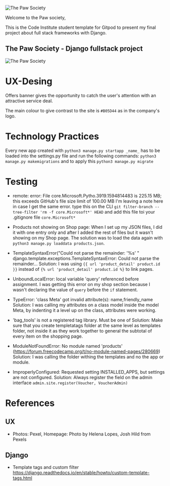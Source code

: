 ![The Paw Society](https://github.com/kervo/fullstack-milestone/blob/master/redme_files/homepage-proto.png "Homepage")

Welcome to the Paw society,

This is the Code Institute student template for Gitpod to present my final project about full stack frameworks with Django.

## The Paw Society - Django fullstack project
![The Paw Society](https://github.com/kervo/fullstack-milestone/blob/master/redme_files/wireframe.png "Wireframe")

# UX-Desing

Offers banner gives the opportunity to catch the user's attention with an attractive service deal.

The main colour to give contrast to the site is `#B05D44` as in the company's logo. 

# Technology Practices
Every new app created with `python3 manage.py startapp _name_` has to be loaded into the settings.py file and run the following commands:
`python3 manage.py makemigrations` and to apply this `python3 manage.py migrate`


# Testing

* remote: error: File core.Microsoft.Pytho.3919.1594814483 is 225.15 MB; this exceeds GitHub's file size limit of 100.00 MB
I'm leaving a note here in case I get the same error. type this on the CLI `git filter-branch --tree-filter 'rm -f core.Microsoft*' HEAD` and add this file toi your .gitignore file `core.Microsoft* `

* Products not showing on Shop page: When I set up my JSON files, I did it with one entry only and after I added the rest of files but it wasn't showing on my Shop page. The solution was to load the data again with `python3 manage.py loaddata products.json`.

* TemplateSyntaxError("Could not parse the remainder: '%s' " django.template.exceptions.TemplateSyntaxError: Could not parse the remainder...
Solution: I was using `{{ url 'product_detail' product.id }}` instead of `{% url 'product_detail' product.id %}` to link pages.

* UnboundLocalError: local variable 'query' referenced before assignment. I was getting this error on my shop section because I wasn't declaring the value of `query` before the `if` statement.

* TypeError: 'class Meta' got invalid attribute(s): name,friendly_name
Solution: I was calling my attributes on a class model inside the model Meta, by indenting it a level up on the class, attributes were working.

* 'bag_tools' is not a registered tag library. Must be one of
Solution: Make sure that you create templetatags folder at the same level as templates folder, not inside it as they work together to general the subtotal of every item on the shopping page.

* ModuleNotFoundError: No module named 'products' (https://forum.freecodecamp.org/t/no-module-named-pages/280669)
Solution: I was calling the folder withing the templates and no the app or module.

* ImproperlyConfigured: Requested setting INSTALLED_APPS, but settings are not configured.
Solution: Always register the field on the admin interface `admin.site.register(Voucher, VoucherAdmin)`

# References
## UX
* Photos: Pexel, Homepage: Photo by Helena Lopes, Josh Hild from Pexels

## Django

* Template tags and custom filter  https://django.readthedocs.io/en/stable/howto/custom-template-tags.html

